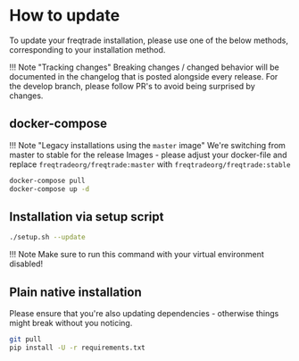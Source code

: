 # How to update

To update your freqtrade installation, please use one of the below methods, corresponding to your installation method.

!!! Note "Tracking changes"
    Breaking changes / changed behavior will be documented in the changelog that is posted alongside every release.
    For the develop branch, please follow PR's to avoid being surprised by changes.

## docker-compose

!!! Note "Legacy installations using the `master` image"
    We're switching from master to stable for the release Images - please adjust your docker-file and replace `freqtradeorg/freqtrade:master` with `freqtradeorg/freqtrade:stable`

``` bash
docker-compose pull
docker-compose up -d
```

## Installation via setup script

``` bash
./setup.sh --update
```

!!! Note
    Make sure to run this command with your virtual environment disabled!

## Plain native installation

Please ensure that you're also updating dependencies - otherwise things might break without you noticing.

``` bash
git pull
pip install -U -r requirements.txt
```
